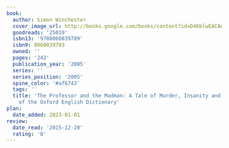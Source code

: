 ```yaml
---
book:
  author: Simon Winchester
  cover_image_url: http://books.google.com/books/content?id=D4KblwEACAAJ&printsec=frontcover&img=1&zoom=1&source=gbs_api
  goodreads: '25019'
  isbn13: '9780060839789'
  isbn9: 0060839783
  owned: ''
  pages: '242'
  publication_year: '2005'
  series: ''
  series_position: '2005'
  spine_color: '#af6743'
  tags: ''
  title: 'The Professor and the Madman: A Tale of Murder, Insanity and the Making
    of the Oxford English Dictionary'
plan:
  date_added: 2023-01-01
review:
  date_read: '2015-12-20'
  rating: '0'
---
```

